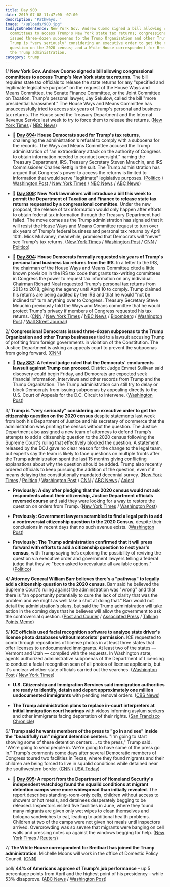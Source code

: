 ```yaml
---
title: Day 900
date: 2019-07-08 11:47:00 -07:00
description: 'Pathways. '
image: "/uploads/900.jpg"
todayInOneSentence: New York Gov. Andrew Cuomo signed a bill allowing congressional
  committees to access Trump's New York state tax returns; congressional Democrats
  issued three-dozen subpoenas to the Trump Organization and other Trump businesses;
  Trump is "very seriously" considering an executive order to get the citizenship
  question on the 2020 census; and a White House correspondent for Breitbart has joined
  the Trump administration.
category: trump
---
```


1/ **New York Gov. Andrew Cuomo signed a bill allowing congressional committees to access Trump's New York state tax returns**. The bill requires state tax officials to release the state returns for any "specified and legitimate legislative purpose" on the request of the House Ways and Means Committee, the Senate Finance Committee, or the Joint Committee on Taxation. Trump's personal lawyer, Jay Sekulow, called the bill "more presidential harassment." The House Ways and Means Committee has unsuccessfully tried to access six years of Trump's personal and business tax returns. The House sued the Treasury Department and the Internal Revenue Service last week to try to force them to release the returns. ([New York Times](https://www.nytimes.com/2019/07/08/nyregion/trump-ny-taxes-cuomo.html) / [NBC News](https://www.nbcnews.com/politics/donald-trump/ny-gov-cuomo-signs-bill-allowing-congress-access-trump-s-n1027396))

* **📌 [Day 894](https://whatthefuckjusthappenedtoday.com/2019/07/02/day-894/#1-house-democrats-sued-for-trumps-ta): House Democrats sued for Trump's tax returns**, challenging the administration's refusal to comply with a subpoena for the records. The Ways and Means Committee accused the Trump administration of "an extraordinary attack on the authority of Congress to obtain information needed to conduct oversight," naming the Treasury Department, IRS, Treasury Secretary Steven Mnuchin, and IRS Commissioner Charles Rettig in the suit. The Trump administration has argued that Congress's power to access the returns is limited to information that would serve "legitimate" legislative purposes. ([Politico](https://www.politico.com/story/2019/07/02/donald-trump-tax-returns-democrats-lawsuit-1394959) / [Washington Post](https://www.washingtonpost.com/business/2019/07/02/house-democrats-sue-trump-administration-over-presidents-tax-returns/) / [New York Times](https://www.nytimes.com/2019/07/02/us/politics/trump-taxes-lawsuit.html) / [NBC News](https://www.nbcnews.com/politics/congress/house-democrats-sue-trump-administration-effort-secure-president-s-tax-n1025721) / [ABC News](https://abcnews.go.com/Politics/house-democrats-sue-trump-administration-presidents-tax-returns/story?id=64083967))

* **📌 [Day 809](https://whatthefuckjusthappenedtoday.com/2019/04/08/day-809/#6-new-york-lawmakers-will-introduce): New York lawmakers will introduce a bill this week to permit the Department of Taxation and Finance to release state tax returns requested by a congressional committee**. Under the new proposal, the release of tax information would only happen after efforts to obtain federal tax information through the Treasury Department had failed. The move comes as the Trump administration has signaled that it will resist the House Ways and Means Committee request to turn over six years of Trump's federal business and personal tax returns by April 10th. Mick Mulvaney, meanwhile, promised that Democrats will "never" see Trump's tax returns. ([New York Times](https://www.nytimes.com/2019/04/08/nyregion/trump-tax-returns-ny-state.html) / [Washington Post](https://www.washingtonpost.com/politics/mulvaney-says-democrats-will-never-see-trumps-tax-returns/2019/04/07/e939deca-593a-11e9-a00e-050dc7b82693_story.html) / [CNN](https://www.cnn.com/2019/04/08/politics/trump-tax-returns-congress-whats-next/index.html) / [Politico](https://www.politico.com/states/new-york/albany/story/2019/04/08/new-york-lawmakers-make-new-push-to-release-trumps-taxes-956169))

* **📌 [Day 804](https://whatthefuckjusthappenedtoday.com/2019/04/03/day-804/#1-house-democrats-formally-requested): House Democrats formally requested six years of Trump's personal and business tax returns from the IRS**. In a letter to the IRS, the chairman of the House Ways and Means Committee cited a little known provision in the IRS tax code that grants tax-writing committees in Congress the power to request tax information on any individual. Chairman Richard Neal requested Trump's personal tax returns from 2013 to 2018, giving the agency until April 10 to comply. Trump claimed his returns are being audited by the IRS and that he would "not be inclined to" turn anything over to Congress. Treasury Secretary Steve Mnuchin previously told the Ways and Means committee that he would protect Trump's privacy if members of Congress requested his tax returns. ([CNN](https://www.cnn.com/2019/04/03/politics/trump-tax-returns-house-democrats-request/index.html) / [New York Times](https://www.nytimes.com/2019/04/03/us/politics/mueller-report-subpoena-house.html) / [NBC News](https://www.nbcnews.com/politics/congress/house-democrats-formally-request-trump-tax-returns-n990726) / [Bloomberg](https://www.bloomberg.com/news/articles/2019-04-03/democrats-formally-seek-six-years-of-trump-tax-returns-from-irs?) / [Washington Post](https://www.washingtonpost.com/news/politics/wp/2019/04/03/house-committee-chairman-asks-internal-revenue-service-for-six-years-of-trumps-personal-and-business-tax-returns/) / [Wall Street Journal](https://www.wsj.com/articles/house-ways-and-means-chairman-requests-trump-s-tax-returns-11554329362))

2/ **Congressional Democrats issued three-dozen subpoenas to the Trump Organization and other Trump businesses** tied to a lawsuit accusing Trump of profiting from foreign governments in violation of the Constitution. The Justice Department is asking an appeals court to prevent the subpoenas from going forward. ([CNN](https://www.cnn.com/2019/07/08/politics/trump-organization-subpoena/index.html))

* **📌 [Day 887](https://whatthefuckjusthappenedtoday.com/2019/06/25/day-887/): A federal judge ruled that the Democrats' emoluments lawsuit against Trump can proceed**. District Judge Emmet Sullivan said discovery could begin Friday, and Democrats are expected seek financial information, interviews and other records from Trump and the Trump Organization. The Trump administration can still try to delay or block Democrats from issuing subpoenas by appealing directly to the U.S. Court of Appeals for the D.C. Circuit to intervene. ([Washington Post](https://www.washingtonpost.com/local/legal-issues/democrats-emoluments-lawsuit-against-president-trump-can-proceed-federal-judge-rules/2019/06/25/73bcc6ac-8b95-11e9-adf3-f70f78c156e8_story.html))

3/ **Trump is "very seriously" considering an executive order to get the citizenship question on the 2020 census** despite statements last week from both his Department of Justice and his secretary of commerce that the administration was printing the census without the question. The Justice Department also assigned a new team of attorneys to defend Trump's attempts to add a citizenship question to the 2020 census following the Supreme Court's ruling that effectively blocked the question. A statement released by the DOJ gave no clear reason for the change to the legal team, but experts say the team is likely to face questions on multiple fronts after the Trump administration spent the last 15 months giving conflicting explanations about why the question should be added. Trump also recently ordered officials to keep pursuing the addition of the question, even if it means delaying the constitutionally mandated decennial survey. ([New York Times](https://www.nytimes.com/2019/07/05/us/census-question.html) / [Politico](https://www.politico.com/story/2019/07/08/justice-department-census-citizenship-question-battle-1399523) / [Washington Post](https://www.washingtonpost.com/world/national-security/justice-department-changing-lawyers-on-census-case/2019/07/07/18ba6650-a112-11e9-b732-41a79c2551bf_story.html) / [CNN](https://www.cnn.com/2019/07/03/politics/census-question-trump-tweet/) / [ABC News](https://abcnews.go.com/Politics/wireStory/trump-mulling-executive-order-census-64150029) / [Axios](https://www.axios.com/justice-department-scrambles-on-citizenship-question-after-trump-tweet-ea33be0a-5654-4592-ab7f-9a751f775959.html))

* **Previously: A day after pledging that the 2020 census would not ask respondents about their citizenship, Justice Department officials reversed course** and said they were looking for a way to restore the question on orders from Trump. ([New York Times](https://www.nytimes.com/2019/07/03/us/politics/census-citizenship-question.html) / [Washington Post](https://www.washingtonpost.com/politics/trump-appears-to-contradict-his-own-administration-on-census-citizenship-question/2019/07/03/b720bb94-9da4-11e9-b27f-ed2942f73d70_story.html))

* **Previously: Government lawyers scrambled to find a legal path to add a controversial citizenship question to the 2020 Census**, despite their conclusions in recent days that no such avenue exists. ([Washington Post](https://www.washingtonpost.com/politics/trump-administration-scrambles-to-save-citizenship-question-on-census/2019/07/04/238fe3fa-9e85-11e9-9ed4-c9089972ad5a_story.html))

* **Previously: The Trump administration confirmed that it will press forward with efforts to add a citizenship question to next year's census**, with Trump saying he’s exploring the possibility of reviving the question via executive order and government lawyers telling a federal judge that they've "been asked to reevaluate all available options." ([Politico](https://www.politico.com/story/2019/07/05/trump-executive-order-citizenship-question-census-1399067))

4/ **Attorney General William Barr believes there's a "pathway" to legally add a citizenship question to the 2020 census**. Barr said he believed the Supreme Court's ruling against the administration was "wrong" and that there is "an opportunity potentially to cure the lack of clarity that was the problem and we might as well take a shot at doing that." Barr would not detail the administration's plans, but said the Trump administration will take action in the coming days that he believes will allow the government to ask the controversial question. ([Post and Courier](https://www.postandcourier.com/news/attorney-general-barr-tells-sc-reporters-he-s-found-a/article_76547b6e-a18c-11e9-a2e7-b7256bab1021.html) / [Associated Press](https://apnews.com/d3455cd57e744af08c5690fe1f0517ae) / [Talking Points Memo](https://talkingpointsmemo.com/news/bill-barr-census-pathway-citizenship-question))

5/ **ICE officials used facial recognition software to analyze state driver's license photo databases without motorists' permission**. ICE requested to comb through repositories of license photos in at least three states that offer licenses to undocumented immigrants. At least two of the states — Vermont and Utah — complied with the requests. In Washington state, agents authorized administrative subpoenas of the Department of Licensing to conduct a facial recognition scan of all photos of license applicants, but it's unclear whether state officials carried out the searches. ([Washington Post](https://www.washingtonpost.com/technology/2019/07/07/fbi-ice-find-state-drivers-license-photos-are-gold-mine-facial-recognition-searches/?utm_term=.42ff1162888a) / [New York Times](https://www.nytimes.com/2019/07/07/us/politics/ice-drivers-licenses-facial-recognition.html))

* **U.S. Citizenship and Immigration Services said immigration authorities are ready to identify, detain and deport approximately one million undocumented immigrants** with pending removal orders. ([CBS News](https://www.cbsnews.com/news/ken-cuccinelli-on-face-the-nation-ice-is-ready-to-deport-1-million-undocumented-immigrants/))

* **The Trump administration plans to replace in-court interpreters at initial immigration court hearings** with videos informing asylum seekers and other immigrants facing deportation of their rights. ([San Francisco Chronicle](https://www.sfchronicle.com/politics/article/Trump-administration-ending-in-person-14070403.php))

6/ **Trump said he wants members of the press to "go in and see" inside the "beautifully run" migrant detention centers**. "I'm going to start showing some of these detention centers ... to the press," Trump said. "We're going to send people in. We're going to have some of the press go in." Trump's comments come days after several Democratic members of Congress toured two facilities in Texas, where they found migrants and their children are being forced to live in squalid conditions while detained near the southwestern border. ([CNN](https://www.cnn.com/2019/07/07/politics/trump-press-migrant-detention-centers/index.html) / [USA Today](https://www.usatoday.com/story/news/politics/2019/07/05/immigration-trump-defends-beautifully-run-detention-facilities/1660455001/))

* **📌 [Day 895](https://whatthefuckjusthappenedtoday.com/#1-a-report-from-the-department-of-ho): A report from the Department of Homeland Security's independent watchdog found the squalid conditions at migrant detention camps were more widespread than initially revealed**. The report describes standing-room-only cells, children without access to showers or hot meals, and detainees desperately begging to be released. Inspectors visited five facilities in June, where they found many migrants are given only wet wipes to clean themselves and bologna sandwiches to eat, leading to additional health problems. Children at two of the camps were not given hot meals until inspectors arrived. Overcrowding was so severe that migrants were banging on cell walls and pressing notes up against the windows begging for help. ([New York Times](https://www.nytimes.com/2019/07/02/us/politics/border-center-migrant-detention.html) / [Reuters](https://www.reuters.com/article/us-usa-immigration-idUSKCN1TY1A5))

7/ **The White House correspondent for Breitbart has joined the Trump administration**. Michelle Moons will work in the office of Domestic Policy Council. ([CNN](https://www.cnn.com/2019/07/08/media/breitbart-white-house/index.html))

poll/ **44% of Americans approve of Trump's job performance** – up 5 percentage points from April and the highest point of his presidency – while 53% disapprove. ([ABC News](https://abcnews.go.com/Politics/trump-reaches-career-high-approval-faces-range-election/story?id=64117018) / [Washington Post](https://www.washingtonpost.com/politics/aided-by-a-strong-economy-trump-approval-rises-but-a-majority-also-see-him-as-unpresidential/2019/07/04/c9c42c54-9d9f-11e9-b27f-ed2942f73d70_story.html))